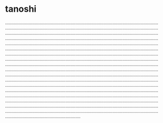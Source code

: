 # tanoshi
.....................................................................................................................................................................................................................................................................................................................................................................................................................................................................................................................................................................................................................................................................................................................................................................................................................................................................................................................................................................................................................................................................................................................................................................................................................................................................................................................................................................................................................................................................................................................................................................................................................................................................................................................................................................................................................................................................................................................................................................................................................................................................................................................................................................................................................................................................................................................................................................................